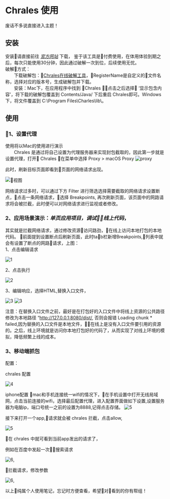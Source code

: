 # Chrales 使用
废话不多说直接进入主题！
## 安装
安装请直接前往 [*官方网站*](https://www.charlesproxy.com/) 下载， 鉴于该工具是付费使用，在体用体验到期之后，每次只能使用30分钟，因此通过破解一次到位，后续使用无忧。<br>
破解方式：<br>
&nbsp;&nbsp;&nbsp;&nbsp;&nbsp;&nbsp;&nbsp;下载破解包：[Chrales在线破解工具](https://www.zzzmode.com/mytools/charles/)，RegisterName是自定义的文件名称，选择对应的版本号，生成破解包并下载。<br>
&nbsp;&nbsp;&nbsp;&nbsp;&nbsp;&nbsp;&nbsp;安装：Mac下，在应用程序中找到 Chrales 点击之后选择 ‘显示包含内容’，将下载的破解包覆盖到 Contents/Java/ 下后重启 Chrales即可。Windows下，将文件覆盖到 C:\Program Files\Charles\lib\。
## 使用
### 1、设置代理
使用将以Mac的使用进行演示<br>
&nbsp;&nbsp;&nbsp;&nbsp;&nbsp;&nbsp;&nbsp;Chrales 是通过将自己设置为代理服务器来实现封包截取的，因此第一步就是设置代理，打开 Chrales 在菜单中选择 Proxy > macOS Proxy
![proxy](./source/Jietu20180623-132603.png)

此时，刷新目标页面即看到页面的网络请求出现。

![视图](./source/Jietu20180623-133228.png)

网络请求过多时，可以通过下方 Filter 进行筛选选择需要截取的网络请求设置断点，点击一条网络请求，选择 Breakpoints, 再次刷新页面，该页面中的网路请求将会被拦截，此时便可以对网络请求进行监视或者修改。<br>
### 2、应用场景演示：***单页应用项目，调试线上代码***，<br>
其实就是拦截网络请求，通过修改资源访问路劲，在线上访问本地打包的本地代码。
前面提到设置断点后刷新页面，此时tab栏新增Breakpoints,列表中就会有设置了断点的网路请求，上图：<br>
1、点击编辑请求

![1](./source/Jietu20180623-135514.png)

2、点击执行

![2](./source/Jietu20180623-135907.png)

3、编辑响应，选择HTML,替换入口文件，

![3](./source/Jietu20180623-140012.png)
![3](./source/Jietu20180623-140537.png)

注意：在替换入口文件之前，最好是在打包好的入口文件中将线上资源的公共路径修改为本地路径 “http://127.0.0.1:8080/dist/, 否则会报错 Loading chunk * failed,因为替换的入口文件是本地文件，在线上是没有入口文件要引用的资源的。之后，线上环境就是访问你本地打包好的代码了，从而实现了对线上环境的模拟，降低频繁上线的成本。
### 3、移动端抓包
配置：<br>

chrales 配置

![4](./source/Jietu20180623-143240.png)

iphone配置
mac和手机连接统一wifi的情况下，在手机设置中打开无线局域网，点击当前连接的wifi，选择最后配置代理，进入配置界面做如下设置,设置服务器为电脑ip，端口号统一之前的设置为8888,记得点击存储。
![5](./source/WechatIMG108.jpeg)

接下来打开一个app,请求就会被 chrales 拦截，点击allow,

![5](./source/Jietu20180623-144927.png)

在 chrales 中就可看到当前app发出的请求了，

例如在百度中发起一次搜索请求

![6](./source/Jietu20180623-150158.png),

拦截请求，修改参数

![6](./source/Jietu20180623-150611.png),

以上纯属个人使用笔记，忘记时方便查看，希望对看到的你有帮组！
